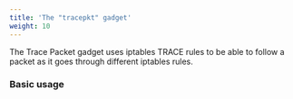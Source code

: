 ```yaml
---
title: 'The "tracepkt" gadget'
weight: 10
---
```


The Trace Packet gadget uses iptables TRACE rules to be able to follow a packet
as it goes through different iptables rules.

### Basic usage

